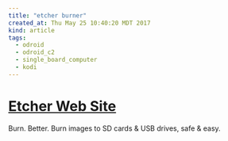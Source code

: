 ```yaml
---
title: "etcher burner"
created_at: Thu May 25 10:40:20 MDT 2017
kind: article
tags:
  - odroid
  - odroid_c2
  - single_board_computer
  - kodi
---
```


<h1>
  <a href="https://etcher.io/" target="_blank">Etcher Web Site</a>
</h1>

Burn. Better.
Burn images to SD cards & USB drives, safe & easy.

<!--
html boilerplate
<a href="" target="_blank"></a>
<a name=""></a>
<img src="" width="400px">
<ul>
  <li></li>
</ul>
<pre>
</pre>
<pre><code>
</code></pre>
<math xmlns='http://www.w3.org/1998/Math/MathML' display='block'>
</math>
-->
